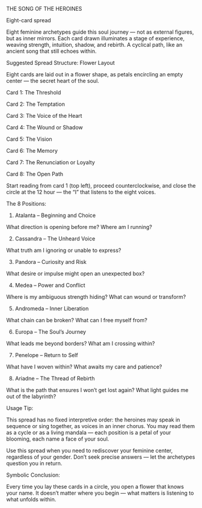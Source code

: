 THE SONG OF THE HEROINES

Eight-card spread


Eight feminine archetypes guide this soul journey — not as external figures, but as inner mirrors.
Each card drawn illuminates a stage of experience, weaving strength, intuition, shadow, and rebirth.
A cyclical path, like an ancient song that still echoes within.


Suggested Spread Structure: Flower Layout

Eight cards are laid out in a flower shape, as petals encircling an empty center — the secret heart of the soul.

Card 1: The Threshold

Card 2: The Temptation

Card 3: The Voice of the Heart

Card 4: The Wound or Shadow

Card 5: The Vision

Card 6: The Memory

Card 7: The Renunciation or Loyalty

Card 8: The Open Path


Start reading from card 1 (top left), proceed counterclockwise, and close the circle at the 12 hour — the “I” that listens to the eight voices.


The 8 Positions:

1. Atalanta – Beginning and Choice

What direction is opening before me? Where am I running?

2. Cassandra – The Unheard Voice

What truth am I ignoring or unable to express?

3. Pandora – Curiosity and Risk

What desire or impulse might open an unexpected box?

4. Medea – Power and Conflict

Where is my ambiguous strength hiding? What can wound or transform?

5. Andromeda – Inner Liberation

What chain can be broken? What can I free myself from?

6. Europa – The Soul’s Journey

What leads me beyond borders? What am I crossing within?

7. Penelope – Return to Self

What have I woven within? What awaits my care and patience?

8. Ariadne – The Thread of Rebirth

What is the path that ensures I won’t get lost again? What light guides me out of the labyrinth?


Usage Tip:

This spread has no fixed interpretive order: the heroines may speak in sequence or sing together, as voices in an inner chorus.
You may read them as a cycle or as a living mandala — each position is a petal of your blooming, each name a face of your soul.

Use this spread when you need to rediscover your feminine center, regardless of your gender.
Don’t seek precise answers — let the archetypes question you in return.


Symbolic Conclusion:

Every time you lay these cards in a circle, you open a flower that knows your name.
It doesn’t matter where you begin — what matters is listening to what unfolds within.
